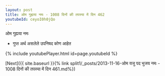 ```yaml
---
layout: post
title: ओम गुह्यया नमः - 1008 दिनों की तपस्या में दिन 462
youtubeId: ceyoI0h0jQo
---
```

 
 
 ओम गुह्यया नमः  
 
 -  गुप्त अर्थ असलेले उपनिषद कोण आहेत 
 
  
 
  
 
 
 
 
 
 


{% include youtubePlayer.html id=page.youtubeId %}
 
[Next]({{ site.baseurl }}{% link  split1/_posts/2013-11-16-ओम यजु पद भुजय नमः - 1008 दिनों की तपस्या में दिन 461.md%})
 
